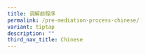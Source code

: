```yaml
---
title: 调解前程序
permalink: /pre-mediation-process-chinese/
variant: tiptap
description: ""
third_nav_title: Chinese
---
```


